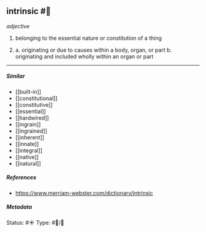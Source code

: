 
## intrinsic  #🧠

_adjective_

1. belonging to the essential nature or constitution of a thing

2. a. originating or due to causes within a body, organ, or part
    b. originating and included wholly within an organ or part

___

##### Similar

-   [[built-in]]
-   [[constitutional]]
-   [[constitutive]]
-   [[essential]]
-   [[hardwired]]
-   [[ingrain]]
-   [[ingrained]]
-   [[inherent]]
-   [[innate]]
-   [[integral]]
-   [[native]]
-   [[natural]]

##### References 

- https://www.merriam-webster.com/dictionary/intrinsic

##### Metadata
Status: #☀️ 
Type: #🔵/💬 